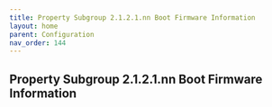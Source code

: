```yaml
---
title: Property Subgroup 2.1.2.1.nn Boot Firmware Information
layout: home
parent: Configuration
nav_order: 144
---
```


## Property Subgroup 2.1.2.1.nn Boot Firmware Information

##
